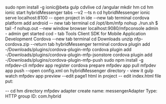 sudo npm install -g ionic@beta gulp cdvlive
cd /angular
mkdir hm
cd hm
ionic start hybridMessenger tabs --v2 --ts
n
cd hybridMessenger
ionic serve
localhost:8100
-- open project in ide
--new tab terminal
cordova platform add android
-- new tab terminal
cd /opt/ibm/mfp
nohup ./run.sh $
tail -f nohup.out
--new window browser
localhost:9080/mfpconsole
admin - admin
get started cod - tab
Tools
Client SDK for Mobile Application Development
Cordova
--new tab terminal
cd Downloads
unzip nfp-cordova.zip
--return tab hybridMessenger terminal
cordova plugin add -/Downloads/plugins/cordova-plugin-mfp
cordova plugin add -/Downloads/plugins/cordova-plugin-mfp-jsonstore
cordova plugin add -/Downloads/plugins/cordova-plugin-mfp-push
sudo npm install -g mfpdev-cli
mfpdev app register
cordova prepare
mfpdev app pull
mfpdev app push
--open config.xml on hybridMessenger directory - view it
gulp watch
mfpdev app preview
--edit page1 html in project
-- edit index.html file put:
<script>
	function wlCommonInit(){
		console.log('---wlCommon init called');

		var wlevent = new CustomEvent('wlInitFinished');
		console.log('---dispatching wlInitFinished event');
		document.dispatchEvent(wlevent);
	}
</script> 
-- cd hm directory
mfpdev adapter create
name: messengerAdapter
Type: HTTP
group ID: com.hybrid
